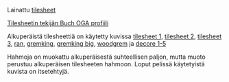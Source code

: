 Lainattu [tilesheet](https://opengameart.org/content/dungeon-tileset)

[Tilesheetin tekijän Buch OGA profiili](https://opengameart.org/users/buch) 

Alkuperäistä tilesheettiä on käytetty kuvissa [tilesheet 1](https://github.com/emlyy/ot-harjoitustyo/blob/master/src/images/cave_tilesheet-1.png), [tilesheet 2](https://github.com/emlyy/ot-harjoitustyo/blob/master/src/images/cave_tilesheet-2.png), [tilesheet 3](https://github.com/emlyy/ot-harjoitustyo/blob/master/src/images/cave_tilesheet-3.png), [ran](https://github.com/emlyy/ot-harjoitustyo/blob/master/src/images/ran-1.png), [gremking](https://github.com/emlyy/ot-harjoitustyo/blob/master/src/images/gremking.png), [gremking big](https://github.com/emlyy/ot-harjoitustyo/blob/master/src/images/gremking_big.png), [woodgrem](https://github.com/emlyy/ot-harjoitustyo/blob/master/src/images/woodgrem-1.9.png) ja [decore 1-5](https://github.com/emlyy/ot-harjoitustyo/tree/master/src/images)


Hahmoja on muokattu alkuperäisestä suhteellisen paljon, mutta muoto perustuu alkuperäisen tilesheeten hahmoon. Loput pelissä käytetyistä kuvista on itsetehtyjä.
